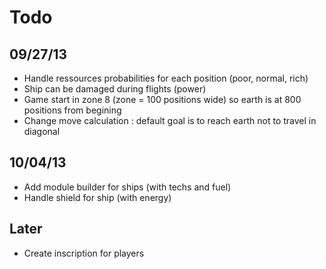 # Todo
## 09/27/13
* Handle ressources probabilities for each position (poor, normal, rich)
* Ship can be damaged during flights (power)
* Game start in zone 8 (zone = 100 positions wide) so earth is at 800 positions from begining
* Change move calculation : default goal is to reach earth not to travel in diagonal


## 10/04/13
* Add module builder for ships (with techs and fuel)
* Handle shield for ship (with energy)

## Later
* Create inscription for players
